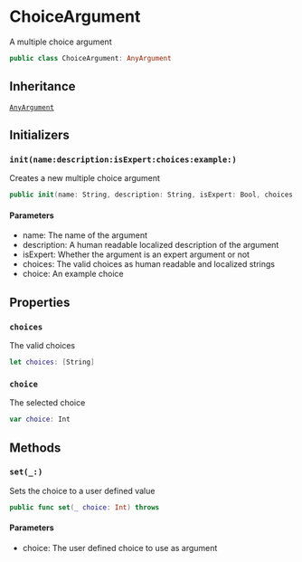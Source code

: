 # ChoiceArgument

A multiple choice argument

``` swift
public class ChoiceArgument: AnyArgument
```

## Inheritance

[`AnyArgument`](./AnyArgument)

## Initializers

### `init(name:description:isExpert:choices:example:)`

Creates a new multiple choice argument

``` swift
public init(name: String, description: String, isExpert: Bool, choices: [String], example choice: Int)
```

#### Parameters

  - name: The name of the argument
  - description: A human readable localized description of the argument
  - isExpert: Whether the argument is an expert argument or not
  - choices: The valid choices as human readable and localized strings
  - choice: An example choice

## Properties

### `choices`

The valid choices

``` swift
let choices: [String]
```

### `choice`

The selected choice

``` swift
var choice: Int
```

## Methods

### `set(_:)`

Sets the choice to a user defined value

``` swift
public func set(_ choice: Int) throws
```

#### Parameters

  - choice: The user defined choice to use as argument
